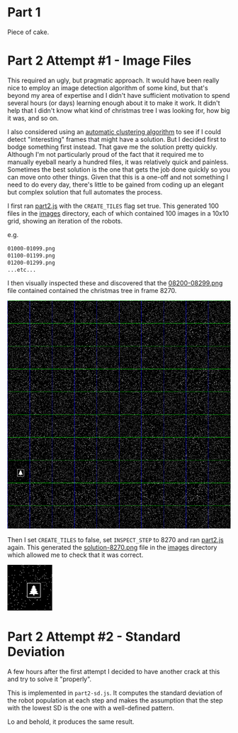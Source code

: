 # Part 1

Piece of cake.

# Part 2 Attempt #1 - Image Files

This required an ugly, but pragmatic approach.  It would have been really
nice to employ an image detection algorithm of some kind, but that's beyond
my area of expertise and I didn't have sufficient motivation to spend several
hours (or days) learning enough about it to make it work.  It didn't help that
I didn't know what kind of christmas tree I was looking for, how big it was,
and so on.

I also considered using an [automatic clustering algorithm](https://en.wikipedia.org/wiki/Automatic_clustering_algorithms)
to see if I could detect "interesting" frames that might have a solution.
But I decided first to bodge something first instead.  That gave me the
solution pretty quickly.  Although I'm not particularly proud of the fact
that it required me to manually eyeball nearly a hundred files, it was
relatively quick and painless.  Sometimes the best solution is the one that
gets the job done quickly so you can move onto other things.  Given that this
is a one-off and not something I need to do every day, there's little to be
gained from coding up an elegant but complex solution that full automates the
process.

I first ran [part2.js](part2.js) with the `CREATE_TILES` flag set true.
This generated 100 files in the [images](images) directory, each of which
contained 100 images in a 10x10 grid, showing an iteration of the robots.

e.g.

```
01000-01099.png
01100-01199.png
01200-01299.png
...etc...
```

I then visually inspected these and discovered that the
[08200-08299.png](images/08200-08299.png) file contained contained the
christmas tree in frame 8270.

![Tiled solution](images/08200-08299.png)

Then I set `CREATE_TILES` to false, set `INSPECT_STEP` to 8270 and ran
[part2.js](part2.js) again.  This generated the
[solution-8270.png](images/solution-8270.png) file in the [images](images)
directory which allowed me to check that it was correct.

![Iteration 8270](images/solution-8270.png)

# Part 2 Attempt #2 - Standard Deviation

A few hours after the first attempt I decided to have another crack at this
and try to solve it "properly".

This is implemented in `part2-sd.js`.  It computes the standard deviation
of the robot population at each step and makes the assumption that the step
with the lowest SD is the one with a well-defined pattern.

Lo and behold, it produces the same result.